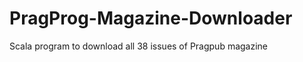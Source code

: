 PragProg-Magazine-Downloader
============================

Scala program to download all 38 issues of Pragpub magazine